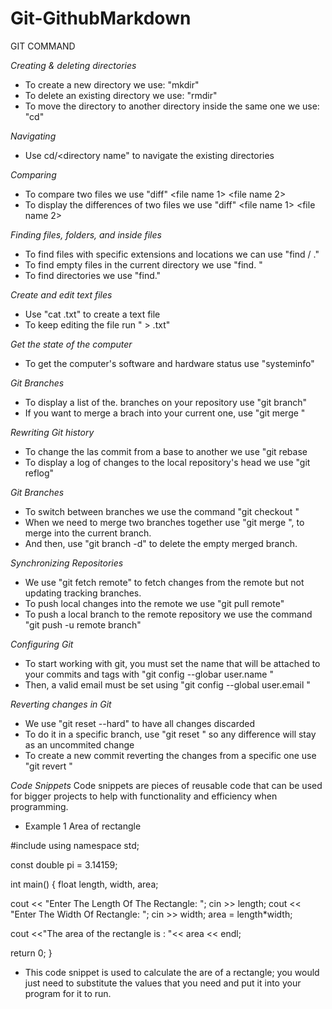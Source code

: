 # Git-GithubMarkdown



GIT COMMAND



_Creating & deleting directories_
- To create a new directory we use: "mkdir" <directory name>
- To delete an existing directory we use: "rmdir" <directory name>
- To move the directory to another directory inside the same one we use: "cd" <directory name>

_Navigating_
- Use cd/<directory name" to navigate the existing directories

_Comparing_
- To compare two files we use "diff" <file name 1> <file name 2>
- To display the differences of two files we use "diff" <file name 1> <file name 2>

_Finding files, folders, and inside files_
- To find files with specific extensions and locations we can use "find /<location> <file name>.<extension>"
- To find empty files in the current directory we use "find.<type f> <empty>"
- To find directories we use "find.<type d>"

_Create and edit text files_
- Use "cat <file name>.txt" to create a text file
- To keep editing the file run "<this is a test> > <file name>.txt"

_Get the state of the computer_
- To get the computer's software and hardware status use "systeminfo"

_Git Branches_
- To display a list of the. branches on your repository use "git branch"
- If you want to merge a brach into your current one, use "git merge <branch>"

_Rewriting Git history_
- To change the las commit from a base to another we use "git rebase <new base>
- To display a log of changes to the local repository's head we use "git reflog"

_Git Branches_
- To switch between branches we use the command "git checkout <branch name>"
- When we need to merge two branches together use "git merge <name>", to merge <name> into the current branch.
- And then, use "git branch -d" to delete the empty merged branch.

_Synchronizing Repositories_
- We use "git fetch remote" to fetch changes from the remote but not updating tracking branches.
- To push local changes into the remote we use "git pull remote"
- To push a local branch to the remote repository we use the command "git push -u remote branch"

_Configuring Git_
- To start working with git, you must set the name that will be attached to your commits and tags with "git config --globar user.name <name>"
- Then, a valid email must be set using "git config --global user.email <email>"
 
_Reverting changes in Git_
- We use "git reset --hard" to have all changes discarded
- To do it in a specific branch, use "git reset <target reference>" so any difference will stay as an uncommited change
- To create a new commit reverting the changes from a specific one use "git revert <commit sha>"

_Code Snippets_ 
Code snippets are pieces of reusable code that can be used for bigger projects to help with functionality and efficiency when programming.
- Example 1
Area of rectangle

#include <iostream> 
using namespace std; 

const double pi = 3.14159; 

int main() 
{ 
float length, width, area; 

cout << "Enter The Length Of The Rectangle: "; 
cin >> length; 
cout << "Enter The Width Of Rectangle: "; 
cin >> width; 
area = length*width; 

cout <<"The area of the rectangle is : "<< area << endl;

return 0; 
}

- This code snippet is used to calculate the are of a rectangle; you would just need to substitute the values that you need and put it into your program for it to run.



